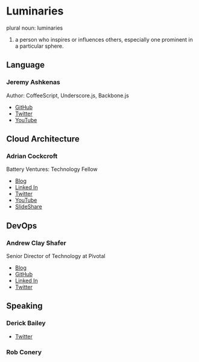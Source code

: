 # Luminaries

plural noun: luminaries

1. a person who inspires or influences others, especially one prominent in a particular sphere.

## Language

### Jeremy Ashkenas

Author: CoffeeScript, Underscore.js, Backbone.js

- [GitHub](https://github.com/jashkenas)
- [Twitter](https://twitter.com/jashkenas?ref_src=twsrc%5Egoogle%7Ctwcamp%5Eserp%7Ctwgr%5Eauthor)
- [YouTube](https://www.youtube.com/results?search_query=jeremy+ashkenas)


## Cloud Architecture

### Adrian Cockcroft

Battery Ventures: Technology Fellow

- [Blog](http://perfcap.blogspot.com)
- [Linked In](https://www.linkedin.com/in/adriancockcroft)
- [Twitter](https://twitter.com/adrianco?ref_src=twsrc%5Egoogle%7Ctwcamp%5Eserp%7Ctwgr%5Eauthor)
- [YouTube](https://www.youtube.com/results?search_query=Adrian+Cockcroft)
- [SlideShare](http://www.slideshare.net/adrianco)

## DevOps

### Andrew Clay Shafer

Senior Director of Technology at Pivotal

- [Blog](https://angel.co/littleidea)
- [GitHub](https://github.com/littleidea)
- [Linked In](https://www.linkedin.com/in/andrewclayshafer)
- [Twitter](https://twitter.com/littleidea)

## Speaking

### Derick Bailey

- [Twitter](https://twitter.com/derickbailey?ref_src=twsrc%5Egoogle%7Ctwcamp%5Eserp%7Ctwgr%5Eauthor)

### Rob Conery

